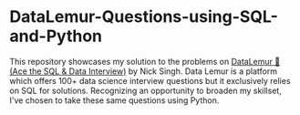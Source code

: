 # DataLemur-Questions-using-SQL-and-Python
This repository showcases my solution to the problems on [DataLemur 🐒 (Ace the SQL & Data Interview)](https://datalemur.com/questions) by Nick Singh. Data Lemur is a platform which offers 100+ data science interview questions but it exclusively relies on SQL for solutions. Recognizing an opportunity to broaden my skillset, I've chosen to take these same questions using Python.
